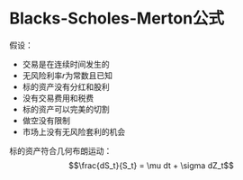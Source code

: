 # Blacks-Scholes-Merton公式
假设：

* 交易是在连续时间发生的
* 无风险利率$r$为常数且已知
* 标的资产没有分红和股利
* 没有交易费用和税费
* 标的资产可以完美的切割
* 做空没有限制
* 市场上没有无风险套利的机会

标的资产符合几何布朗运动：
$$\frac{dS_t}{S_t} = \mu dt + \sigma dZ_t$$
